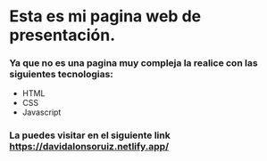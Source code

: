 # Esta es mi pagina web de presentación.
### Ya que no es una pagina muy compleja la realice con las siguientes tecnologias:
- HTML
- CSS
- Javascript
### La puedes visitar en el siguiente link https://davidalonsoruiz.netlify.app/
